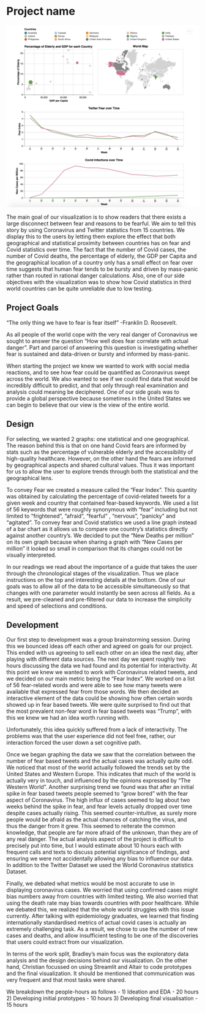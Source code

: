 # Project name

![A screenshot of your application. Could be a GIF.](screenshot.png)

The main goal of our visualization is to show readers that there exists a large disconnect between fear and reasons to be fearful. We aim to tell this story by using Coronavirus and Twitter statistics from 15 countries. We display this to the users by letting them explore the effect that both geographical and statistical proximity between countries has on fear and Covid statistics over time. The fact that the number of Covid cases, the number of Covid deaths, the percentage of elderly, the GDP per Capita and the geographical location of a country only has a small effect on fear over time suggests that human fear tends to be bursty and driven by mass-panic rather than routed in rational danger calculations. Also, one of our side objectives with the visualization was to show how Covid statistics in third world countries can be quite unreliable due to low testing.


## Project Goals

“The only thing we have to fear is fear itself” -Franklin D. Roosevelt.  

As all people of the world cope with the very real danger of Coronavirus we sought to answer the question “How well does fear correlate with actual danger”.  Part and parcel of answering this question is investigating whether fear is sustained and data-driven or bursty and informed by mass-panic.

When starting the project we knew we wanted to work with social media reactions, and to see how fear could be quantified as Coronavirus swept across the world.  We also wanted to see if we could find data that would be incredibly difficult to predict, and that only through real examination and analysis could meaning be deciphered. One of our side goals was to provide a global perspective because sometimes in the United States we can begin to believe that our view is the view of the entire world.

## Design

For selecting, we wanted 2 graphs: one statistical and one geographical. The reason behind this is that on one hand Covid fears are informed by stats such as the percentage of vulnerable elderly and the accessibility of high-quality healthcare. However, on the other hand the fears are informed by geographical aspects and shared cultural values. Thus it was important for us to allow the user to explore trends through both the statistical and the geographical lens. 

To convey Fear we created a measure called the “Fear Index”. This quantity was obtained by calculating the percentage of covid-related tweets for a given week and country that contained fear-based keywords. We used a list of 56 keywords that were roughly synonymous with “fear” including but not limited to “frightened”, “afraid”, “fearful” , “nervous”, “panicky" and “agitated”. To convey fear and Covid statistics we used a line graph instead of a bar chart as it allows us to compare one country’s statistics directly against another country’s. We decided to put the “New Deaths per million” on its own graph because when sharing a graph with “New Cases per million” it looked so small in comparison that its changes could not be visually interpreted.

In our readings we read about the importance of a guide that takes the user through the chronological stages of the visualization. Thus we place instructions on the top and interesting details at the bottom. One of our goals was to allow all of the data to be accessible simultaneously so that changes with one parameter would instantly be seen across all fields. As a result, we pre-cleaned and pre-filtered our data to increase the simplicity and speed of selections and conditions.

## Development

Our first step to development was a group brainstorming session.  During this we bounced ideas off each other and agreed on goals for our project. This ended with us agreeing to sell each other on an idea the next day, after playing with different data sources. The next day we spent roughly two hours discussing the data we had found and its potential for interactivity.  At this point we knew we wanted to work with Coronavirus related tweets, and we decided on our main metric being the “Fear Index”.  We worked on a list of 56 fear-related words and were able to see how many tweets were available that expressed fear from those words.  We then decided an interactive element of the data could be showing how often certain words showed up in fear based tweets. We were quite surprised to find out that the most prevalent non-fear word in fear based tweets was “Trump”, with this we knew we had an idea worth running with.

Unfortunately, this idea quickly suffered from a lack of interactivity. The problems was that the user experience did not feel free, rather, our interaction forced the user down a set cognitive path.

Once we began graphing the data we saw that the correlation between the number of fear based tweets and the actual cases was actually quite odd.  We noticed that most of the world actually followed the trends set by the United States and Western Europe.  This indicates that much of the world is actually very in touch, and influenced by the opinions expressed by “The Western World”.  Another surprising trend we found was that after an initial spike in fear based tweets people seemed to “grow bored” with the fear aspect of Coronavirus.  The high influx of cases seemed to lag about two weeks behind the spike in fear, and fear levels actually dropped over time despite cases actually rising.  This seemed counter-intuitive, as surely more people would be afraid as the actual chances of catching the virus, and thus the danger from it grew. This seemed to reiterate the common knowledge, that people are far more afraid of the unknown, than they are of any real danger. The actual analysis aspect of the project is difficult to precisely put into time, but I would estimate about 10 hours each with frequent calls and texts to discuss potential significance of findings, and ensuring we were not accidentally allowing any bias to influence our data. In addition to the Twitter Dataset we used the World Coronavirus statistics Dataset.

Finally, we debated what metrics would be most accurate to use in displaying coronavirus cases.  We worried that using confirmed cases might bias numbers away from countries with limited testing.  We also worried that using the death rate may bias towards countries with poor healthcare.  While we debated this, we realized that the whole world struggles with this issue currently. After talking with epidemiology graduates, we learned that finding internationally standardised metrics of actual covid cases is actually an extremely challenging task. As a result, we chose to use the number of new cases and deaths, and allow insufficient testing to be one of the discoveries that users could extract from our visualization. 

In terms of the work split, Bradley’s main focus was the exploratory data analysis and the design decisions behind our visualization. On the other hand, Christian focussed on using Streamlit and Altair to code prototypes and the final visualization. It should be mentioned that communication was very frequent and that most tasks were shared. 

We breakdown the people-hours as follows - 1) Ideation and EDA - 20 hours 2) Developing initial prototypes - 10 hours 3) Developing final visualisation - 15 hours

